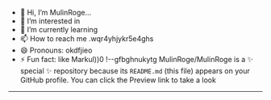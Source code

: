 - 👋 Hi, I’m MulinRoge...
- 👀 I’m interested in 
- 🌱 I’m currently learning
- 📫 How to reach me .wqr4yhjykr5e4ghs
- 😄 Pronouns: okdfjieo
- ⚡ Fun fact: like Markul))0
!--gfbghnukytg
MulinRoge/MulinRoge is a ✨ special ✨ repository because its `README.md` (this file) appears on your GitHub profile.
You can click the Preview link to take a look 
---
